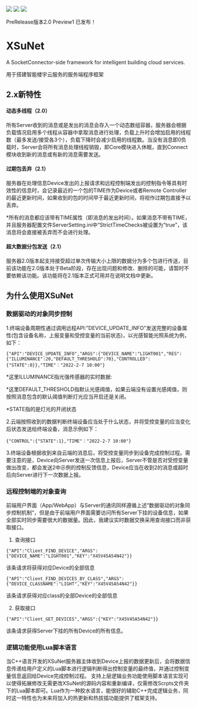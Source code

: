 ![](https://img.shields.io/badge/Development-2.0.2-green.svg)  ![](https://img.shields.io/badge/Release-2.0Preview1-green.svg)  ![](https://img.shields.io/badge/By-Suyc323-orange.svg)

PreRelease版本2.0 Preview1 已发布！

# XSuNet
A SocketConnector-side framework for intelligent building cloud services.

用于搭建智能楼宇云服务的服务端程序框架
## 2.x新特性

#### 动态多线程（2.0）
所有Server收到的消息或是发出的消息会存入一个动态数组容器，服务器会根据负载情况启用多个线程从容器中拿取消息进行处理，负载上升时会增加启用的线程数（最多发送/接受各3个），负载下降时会减少启用的线程数。当没有消息即0负载时，Server会将所有消息处理线程销毁，即Core模块进入休眠，直到Connect模块收到新的消息或有新的消息需要发送。

#### 过期包丢弃（2.1）
服务器在处理信息Device发出的上报请求和远程控制端发出的控制指令等具有时效性的信息时，会记录最近的一个包的TIME作为Device或者Remote Controller的最近更新时间，如果收到的包的时间早于最近更新时间，将视作过期包直接予以丢弃。

*所有的消息都应该带有TIME属性（即消息的发出时间）。如果消息不带有TIME，并且服务器配置文件ServerSetting.ini中“StrictTimeChecks被设置为”true”，该消息将会直接被丢弃而不会进行处理。

#### 超大数据分包发送（2.1）
服务器2.0版本起支持接受超过单次传输大小上限的数据分为多个包进行传送，目前该功能在2.0版本处于Beta阶段，存在出现问题和修改、删除的可能，请暂时不要依赖该功能。该功能将在2.1版本正式可用并在说明文档中更新。




## 为什么使用XSuNet

### 数据驱动的对象同步控制

1.终端设备周期性通过调用远程API:”DEVICE_UPDATE_INFO”发送完整的设备属性(包含设备名称，上报变量和受控变量的当前状态)，以光感智能光照系统为例，如下：

```
{"API":"DEVICE_UPDATE_INFO","ARGS":{"DEVICE_NAME":"LIGHT001","RES":{"ILLUMINANCE":20,"DEFAULT_THRESHOLD":70},"CONTROLLED":{"STATE":0}},"TIME"："2022-2-7 10:00"}
```

*这里ILLUMINANCE指光强传感器的实时数据:

*这里DEFAULT_THRESHOLD指默认光感阈值，如果云端没有设置光感阈值，则按照消息包含的默认阈值判断灯光应当开启还是关闭。

*STATE指的是灯光的开闭状态

2.云端按照收到的数据判断终端设备应当处于什么状态，并将受控变量的应当变化后状态发送给终端设备，消息示例如下：

```
{"CONTROL":{"STATE":1},"TIME"："2022-2-7 10:00"}
```

3.终端设备根据收到来自云端的消息后，将受控变量同步到设备完成控制过程。需要注意的是，Device向Server发送一次信息上报后，Server不管是否对受控变量做出改变，都会发送2中示例的控制反馈信息，Device应当在收到2的消息或超时后向Server进行下一次数据上报。

### 远程控制端的对象查询
前端用户界面（App/WebApp）与Server的通讯同样遵循上述“数据驱动的对象同步控制机制“，但是由于前端用户界面需要访问所有Server下挂的设备信息，如果全部实时同步需要很大的数据量。因此，我建议实时数据交换采用查询接口而非获取接口。

1.	查询接口

```
{"API":"Client_FIND_DEVICE","ARGS":{"DEVICE_NAME":"LIGHT001","KEY":"X45V45A54N42"}}
```

该条请求将获得对应Device的全部信息

```
{"API":"Client_FIND_DEVICES_BY_CLASS","ARGS":{"DEVICE_CLASSNAME":"LIGHT","KEY":"X45V45A54N42"}}
```

该条请求获得对应class的全部Device的全部信息

2.	获取接口

```
{"API":"Client_GET_DEVICES","ARGS":{"KEY":"X45V45A54N42"}}
```

该条请求获得Server下挂的所有Device的所有信息。

### 逻辑功能使用Lua脚本语言
当C++语言开发的XSuNet服务器主体收到Device上报的数据更新后，会将数据信息传递给用户定义的Lua脚本进行逻辑判断得出控制变量的最终值，并通过控制变量信息返回给Device完成控制过程。
支持上层逻辑业务功能使用脚本语言实现可以使得拓展修改无需更改XSuNet的源码内容和重新编译，仅需修改Scrpts文件夹下的Lua脚本即可。Lua作为一种胶水语言，能很好的辅助C++完成逻辑业务，同时这一特性也为未来将加入的热更新和热拔插功能提供了框架支持。
